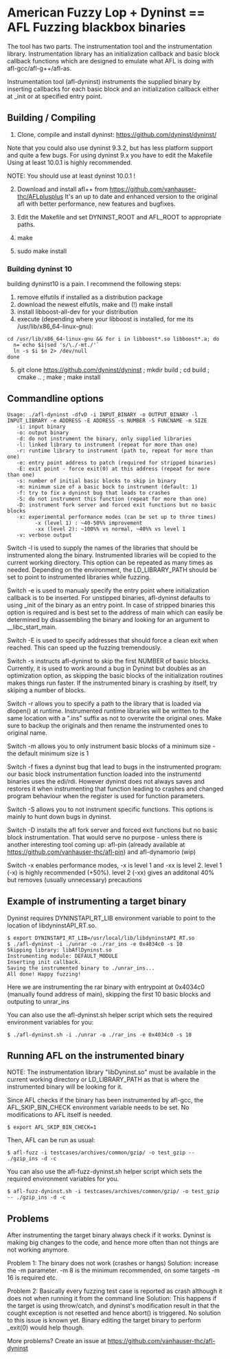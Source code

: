 # American Fuzzy Lop + Dyninst == AFL Fuzzing blackbox binaries

The tool has two parts. The instrumentation tool and the instrumentation 
library. Instrumentation library has an initialization callback and basic 
block callback functions which are designed to emulate what AFL is doing
with afl-gcc/afl-g++/afl-as. 

Instrumentation tool (afl-dyninst) instruments the supplied binary by
inserting callbacks for each basic block and an initialization 
callback either at _init or at specified entry point.


## Building / Compiling

1. Clone, compile and install dyninst: https://github.com/dyninst/dyninst/

Note that you could also use dyninst 9.3.2, but has less platform support and
quite a few bugs. For using dyninst 9.x you have to edit the Makefile
Using at least 10.0.1 is highly recommended.

NOTE: You should use at least dyninst 10.0.1 !

2. Download and install afl++ from https://github.com/vanhauser-thc/AFLplusplus
It's an up to date and enhanced version to the original afl with better
performance, new features and bugfixes.

3. Edit the Makefile and set DYNINST_ROOT and AFL_ROOT to appropriate paths. 

4. make

5. sudo make install


### Building dyninst 10

building dyninst10 is a pain. I recommend the following steps:
1. remove elfutils if installed as a distribution package
2. download the newest elfutils, make and (!) make install
3. install libboost-all-dev for your distribution
4. execute (depending where your libboost is installed, for me its /usr/lib/x86_64-linux-gnu):
```shell
cd /usr/lib/x86_64-linux-gnu && for i in libboost*.so libboost*.a; do
  n=`echo $i|sed 's/\./-mt./'`
  ln -s $i $n 2> /dev/null
done
```
5. git clone https://github.com/dyninst/dyninst ; mkdir build ; cd build ; cmake .. ; make ; make install


## Commandline options
```
Usage: ./afl-dyninst -dfvD -i INPUT_BINARY -o OUTPUT_BINARY -l INPUT_LIBRARY -e ADDRESS -E ADDRESS -s NUMBER -S FUNCNAME -m SIZE
   -i: input binary 
   -o: output binary
   -d: do not instrument the binary, only supplied libraries
   -l: linked library to instrument (repeat for more than one)
   -r: runtime library to instrument (path to, repeat for more than one)
   -e: entry point address to patch (required for stripped binaries)
   -E: exit point - force exit(0) at this address (repeat for more than one)
   -s: number of initial basic blocks to skip in binary
   -m: minimum size of a basic bock to instrument (default: 1)
   -f: try to fix a dyninst bug that leads to crashes
   -S: do not instrument this function (repeat for more than one)
   -D: instrument fork server and forced exit functions but no basic blocks
   -x: experimental performance modes (can be set up to three times)
         -x (level 1) : ~40-50%% improvement
         -xx (level 2): ~100%% vs normal, ~40%% vs level 1
   -v: verbose output
```

Switch -l is used to supply the names of the libraries that should 
be instrumented along the binary. Instrumented libraries will be copied
to the current working directory. This option can be repeated as many times
as needed. Depending on the environment, the LD_LIBRARY_PATH should be set 
to point to instrumented libraries while fuzzing. 

Switch -e is used to manualy specify the entry point where initialization
callback is to be inserted. For unstipped binaries, afl-dyninst defaults 
to using _init of the binary as an entry point. In case of stripped binaries
this option is required and is best set to the address of main which 
can easily be determined by disassembling the binary and looking for an 
argument to __libc_start_main. 

Switch -E is used to specify addresses that should force a clean exit
when reached. This can speed up the fuzzing tremendously.

Switch -s instructs afl-dyninst to skip the first NUMBER of basic blocks. 
Currently, it is used to work around a bug in Dyninst but doubles as an
optimization option, as skipping the basic blocks of the initialization
routines makes things run faster.  If the instrumented binary is crashing by
itself, try skiping a number of blocks.

Switch -r allows you to specify a path to the library that is loaded
via dlopen() at runtime. Instrumented runtime libraries will be 
written to the same location with a ".ins" suffix as not to overwrite
the original ones. Make sure to backup the originals and then rename the
instrumented ones to original name. 

Switch -m allows you to only instrument basic blocks of a minimum size - the
default minimum size is 1

Switch -f fixes a dyninst bug that lead to bugs in the instrumented program:
our basic block instrumentation function loaded into the instrumentd binaries
uses the edi/rdi. However dyninst does not always saves and restores it when
instrumenting that function leading to crashes and changed program behaviour
when the register is used for function parameters.

Switch -S allows you to not instrument specific functions.
This options is mainly to hunt down bugs in dyninst.

Switch -D installs the afl fork server and forced exit functions but no
basic block instrumentation. That would serve no purpose - unless there is
another interesting tool coming up: afl-pin (already available at
https://github.com/vanhauser-thc/afl-pin) and afl-dynamorio (wip)

Switch -x enables performance modes, -x is level 1 and -xx is level 2.
level 1 (-x) is highly recommended (+50%).
level 2 (-xx) gives an additonal 40% but removes (usually unnecessary) precautions


## Example of instrumenting a target binary

Dyninst requires DYNINSTAPI_RT_LIB environment variable to point to the location
of libdyninstAPI_RT.so.

```
$ export DYNINSTAPI_RT_LIB=/usr/local/lib/libdyninstAPI_RT.so
$ ./afl-dyninst -i ./unrar -o ./rar_ins -e 0x4034c0 -s 10
Skipping library: libAflDyninst.so
Instrumenting module: DEFAULT_MODULE
Inserting init callback.
Saving the instrumented binary to ./unrar_ins...
All done! Happy fuzzing!
```

Here we are instrumenting the rar binary with entrypoint at 0x4034c0
(manually found address of main), skipping the first 10 basic blocks 
and outputing to unrar_ins

You can also use the afl-dyninst.sh helper script which sets the required
environment variables for you:
```
$ ./afl-dyninst.sh -i ./unrar -o ./rar_ins -e 0x4034c0 -s 10
```


## Running AFL on the instrumented binary

NOTE: The instrumentation library "libDyninst.so" must be available in the current working
directory or LD_LIBRARY_PATH as that is where the instrumented binary will be looking for it.

Since AFL checks if the binary has been instrumented by afl-gcc, the
AFL_SKIP_BIN_CHECK environment variable needs to be set.
No modifications to AFL itself is needed. 
```
$ export AFL_SKIP_BIN_CHECK=1
```
Then, AFL can be run as usual:
```
$ afl-fuzz -i testcases/archives/common/gzip/ -o test_gzip -- ./gzip_ins -d -c 
```

You can also use the afl-fuzz-dyninst.sh helper script which sets the required
environment variables for you.
```
$ afl-fuzz-dyninst.sh -i testcases/archives/common/gzip/ -o test_gzip -- ./gzip_ins -d -c 
```

## Problems

After instrumenting the target binary always check if it works.
Dyninst is making big changes to the code, and hence more often than not
things are not working anymore.

Problem 1: The binary does not work (crashes or hangs)
Solution: increase the -m parameter. -m 8 is the minimum recommended, on some
          targets -m 16 is required etc.

Problem 2: Basically every fuzzing test case is reported as crash although it
           does not when running it from the command line
Solution: This happens if the target is using throw/catch, and dyninst's
          modification result in that the cought exception is not resetted and
          hence abort() is triggered.
          No solution to this issue is known yet.
          Binary editing the target binary to perform _exit(0) would help though.

More problems? Create an issue at https://github.com/vanhauser-thc/afl-dyninst
